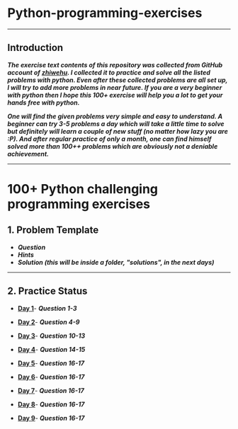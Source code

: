 # Python-programming-exercises
---------------------
##	Introduction 

***The exercise text contents of this repository was collected from GitHub account of [zhiwehu](https://github.com/zhiwehu/Python-programming-exercises). I collected it to practice and solve all the listed problems with python. Even after these collected problems are all set up, I will try to add more problems in near future. If you are a very beginner with python then I hope this 100+ exercise will help you a lot to get your hands free with python.***

***One will find the given problems very simple and easy to understand. A beginner can try 3-5 problems a day which will take a little time to solve but definitely will learn a couple of new stuff (no matter how lazy you are :P). And after regular practice of only a month, one can find himself solved more than 100++ problems which are obviously not a deniable achievement.***

----------------

# 100+ Python challenging programming exercises


## 1. Problem Template

* ***Question***
* ***Hints***
* ***Solution (this will be inside a folder, "solutions", in the next days)*** 

-----------------

## 2. Practice Status

* **[Day 1](https://github.com/ratondelcongo/Python-Practice/blob/master/Problems/Day%201.md "Day 1 Status")**- ***Question 1-3***

* **[Day 2](https://github.com/ratondelcongo/Python-Practice/blob/master/Problems/Day%202.md "Day 2 Status")**- ***Question 4-9***

* **[Day 3](https://github.com/ratondelcongo/Python-Practice/blob/master/Problems/Day%203.md "Day 3 Status")**- ***Question 10-13***

* **[Day 4](https://github.com/ratondelcongo/Python-Practice/blob/master/Problems/Day%204.md "Day 4 Status")**- ***Question 14-15***

* **[Day 5](https://github.com/ratondelcongo/Python-Practice/blob/master/Problems/Day%205.md "Day 5 Status")**- ***Question 16-17***

* **[Day 6](https://github.com/ratondelcongo/Python-Practice/blob/master/Problems/Day%206.md "Day 6 Status")**- ***Question 16-17***

* **[Day 7](https://github.com/ratondelcongo/Python-Practice/blob/master/Problems/Day%207.md "Day 7 Status")**- ***Question 16-17***

* **[Day 8](https://github.com/ratondelcongo/Python-Practice/blob/master/Problems/Day%208.md "Day 8 Status")**- ***Question 16-17***

* **[Day 9](https://github.com/ratondelcongo/Python-Practice/blob/master/Problems/Day%209.md "Day 9 Status")**- ***Question 16-17***

